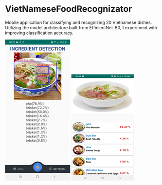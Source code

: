 # VietNameseFoodRecognizator

Mobile application for classifying and recognizing 20 Vietnamese dishes. Utilizing the model architecture built from EfficientNet-B0, I experiment with improving classification accuracy.



![INGREDIENT DETECT](https://github.com/LittleKai/VietNameseFoodRecognizator/blob/main/received_1981802552271939.png)
![VIETNAMESE FOOD CLASSFICATION](https://github.com/LittleKai/VietNameseFoodRecognizator/blob/main/received_674442134837302.png)

